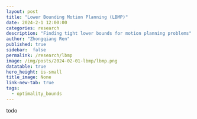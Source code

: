 ```yaml
---
layout: post
title: "Lower Bounding Motion Planning (LBMP)"
date: 2024-2-1 12:00:00
categories: research
description: "Finding tight lower bounds for motion planning problems"
author: "Zhongqiang Ren"
published: true
sidebar:  false
permalink: /research/lbmp
image: /img/posts/2024-02-01-lbmp/lbmp.png
datatable: true
hero_height: is-small
title_image: None
link-new-tab: true
tags:
  - optimality_bounds
---
```



todo
